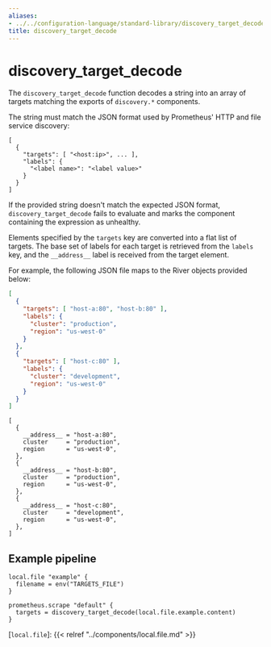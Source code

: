 ```yaml
---
aliases:
- ../../configuration-language/standard-library/discovery_target_decode/
title: discovery_target_decode
---
```


# discovery_target_decode

The `discovery_target_decode` function decodes a string into an array of
targets matching the exports of `discovery.*` components.

The string must match the JSON format used by Prometheus' HTTP and file service
discovery:

```
[
  {
    "targets": [ "<host:ip>", ... ],
    "labels": {
      "<label name>": "<label value>"
    }
  }
]
```

If the provided string doesn't match the expected JSON format,
`discovery_target_decode` fails to evaluate and marks the component containing
the expression as unhealthy.

Elements specified by the `targets` key are converted into a flat list of
targets. The base set of labels for each target is retrieved from the `labels`
key, and the `__address__` label is received from the target element.

For example, the following JSON file maps to the River objects provided below:

```json
[
  {
    "targets": [ "host-a:80", "host-b:80" ],
    "labels": {
      "cluster": "production",
      "region": "us-west-0"
    }
  },
  {
    "targets": [ "host-c:80" ],
    "labels": {
      "cluster": "development",
      "region": "us-west-0"
    }
  }
]
```

```river
[
  {
    __address__ = "host-a:80",
    cluster     = "production",
    region      = "us-west-0",
  },
  {
    __address__ = "host-b:80",
    cluster     = "production",
    region      = "us-west-0",
  },
  {
    __address__ = "host-c:80",
    cluster     = "development",
    region      = "us-west-0",
  },
]
```

## Example pipeline

```river
local.file "example" {
  filename = env("TARGETS_FILE")
}

prometheus.scrape "default" {
  targets = discovery_target_decode(local.file.example.content)
}
```

[`local.file`]: {{< relref "../components/local.file.md" >}}
